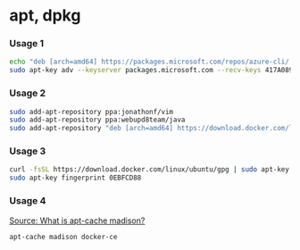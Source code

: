 # apt, dpkg

### Usage 1

```bash
echo "deb [arch=amd64] https://packages.microsoft.com/repos/azure-cli/ wheezy main" | sudo tee /etc/apt/sources.list.d/azure-cli.list
sudo apt-key adv --keyserver packages.microsoft.com --recv-keys 417A0893
```

### Usage 2

```bash
sudo add-apt-repository ppa:jonathonf/vim
sudo add-apt-repository ppa:webupd8team/java
sudo add-apt-repository "deb [arch=amd64] https://download.docker.com/linux/ubuntu $(lsb_release -cs) stable"
```

### Usage 3

```bash
curl -fsSL https://download.docker.com/linux/ubuntu/gpg | sudo apt-key add -
sudo apt-key fingerprint 0EBFCD88
```

### Usage 4
[Source: What is apt-cache madison?](https://askubuntu.com/questions/447/how-can-i-see-all-versions-of-a-package-that-are-available-in-the-archive)

```bash
apt-cache madison docker-ce
```




